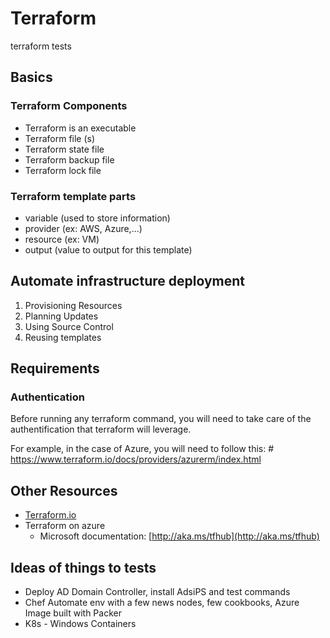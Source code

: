 # Terraform

terraform tests

## Basics

### Terraform Components

* Terraform is an executable
* Terraform file (s)
* Terraform state file
* Terraform backup file
* Terraform lock file

### Terraform template parts

* variable (used to store information)
* provider (ex: AWS, Azure,...)
* resource (ex: VM)
* output   (value to output for this template)

## Automate infrastructure deployment

1. Provisioning Resources
1. Planning Updates
1. Using Source Control
1. Reusing templates

## Requirements

### Authentication

Before running any terraform command, you will need to take care of the authentification that terraform will leverage.

For example, in the case of Azure, you will need to follow this: #  https://www.terraform.io/docs/providers/azurerm/index.html

## Other Resources

* [Terraform.io](Terraform.io)
* Terraform on azure
  * Microsoft documentation: [http://aka.ms/tfhub](http://aka.ms/tfhub)

## Ideas of things to tests

* Deploy AD Domain Controller, install AdsiPS and test commands
* Chef Automate env with a few news nodes, few cookbooks, Azure Image built with Packer
* K8s - Windows Containers
